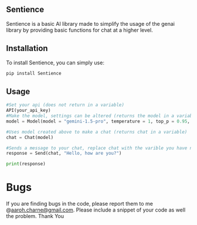 ## Sentience 

Sentience is a basic AI library made to simplify the usage of the genai library by providing basic functions for chat at a higher level.


## Installation

To install Sentience, you can simply use:

```bash
pip install Sentience 
```

## Usage
```python
#Set your api (does not return in a variable)
API(your_api_key)
#Make the model, settings can be altered (returns the model in a variable), code example provides default settings
model = Model(model = "gemini-1.5-pro", temperature = 1, top_p = 0.95, top_k = 40, max_output_tokens = 8192)

#Uses model created above to make a chat (returns chat in a variable)
chat = Chat(model)

#Sends a message to your chat, replace chat with the varible you have named your chat
response = Send(chat, "Hello, how are you?")

print(response)
```

# Bugs

If you are finding bugs in the code, please report them to me @aaroh.charne@gmail.com.
Please include a snippet of your code as well the problem. Thank You


```